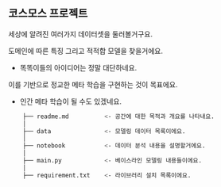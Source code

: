 ## 코스모스 프로젝트

세상에 알려진 여러가지 데이터셋을 둘러볼거구요.

도메인에 따른 특징 그리고 적적합 모델을 찾을거에요.

* 똑똑이들의 아이디어는 정말 대단하네요.

이를 기반으로 정교한 메타 학습을 구현하는 것이 목표에요.

* 인간 메타 학습이 될 수도 있겠네요.

```sh
    ├── readme.md          <- 공간에 대한 목적과 개요를 나타내요.
    │
    ├── data               <- 모델링 데이터 목록이에요.
    │
    ├── notebook           <- 데이터 분석 내용을 설명할거에요. 
    │
    ├── main.py            <- 베이스라인 모델링 내용들이에요.
    │
    ├── requirement.txt    <- 라이브러리 설치 목록이에요.
```
